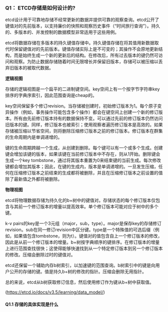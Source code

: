 ### Q1： ETCD存储是如何设计的?

etcd设计用于可靠地存储不经常更新的数据并提供可靠的观察查询。etcd公开了键值对的先前版本，以支持廉价的快照和观察历史事件（“时间旅行查询”）。持久的、多版本的、并发控制的数据模型非常适用于这些用例。

etcd将数据存储在多版本的持久键值存储中。持久键值存储在将其值用新数据取代时保留键值对的先前版本。键值存储实际上是不可变的；其操作不会原地更新结构，而是始终生成一个新的更新后的结构。在修改后，所有过去版本的键仍然可访问和观察。为防止数据存储随着时间无限增长并保留旧版本，存储可以被压缩以丢弃旧版本的被取代数据。

**逻辑视图**

存储的逻辑视图是一个扁平的二进制键空间。key空间上有一个按字节字符串key排序的字典序索引，因此范围查询是cheap的。

key空间保留多个修订revision。当存储被创建时，初始修订版本为1。每个原子变异操作（例如，事务操作可能包含多个操作）都会在键空间上创建一个新的修订版本。所有由先前修订版本持有的数据保持不变。可以通过先前的修订版本仍然访问旧版本的键。同样，修订版本也被索引；使用观察者遍历修订版本是高效的。如果存储被压缩以节省空间，则将删除压缩修订版本之前的修订版本。修订版本在群集的生命周期内是单调递增的。

键的生命周期跨越一个生成，从创建到删除。每个键可以有一个或多个生成。创建键会增加该键的版本，如果该键在当前修订版本中不存在，则从1开始。删除键会生成一个key tombstone，通过将其版本重置为0来结束键的当前生成。每次修改键都会增加其版本；因此，在键的生成内，版本是单调递增的。一旦发生压缩，任何在压缩修订版本之前结束的生成都将被删除，并且在压缩修订版本之前设置的值除了最新值之外都将被删除。

**物理视图**

etcd将物理数据存储为持久化的b+树中的键值对。存储状态的每个修订版本仅包含与其前一个修订版本的增量以提高效率。单个修订版本可能对应于树中的多个键。

k-v pairs的key是一个3元组（major，sub，type）。major是保存key的存储修订revision。sub在同一修订revision中区分键。type是一个特殊值的可选后缀（例如，如果值包含tombstone，则为t）。键值对的值包含自上一个修订版本的修改，因此是从前一个修订版本的增量。b+树按字典顺序的键排序。在修订版本的增量上进行范围查找很快；这使得能够快速找到从一个特定修订版本到另一个修订版本的修改。压缩会删除过时的键值对。

etcd还保留一个辅助内存b树索引，以加速键的范围查询。b树索引中的键是向用户公开的存储的键。值是持久b+树的修改的指针。压缩会删除无用指针。

总的来说，etcd从b树获取修订信息，然后使用修订作为键从b+树中获取值。

(https://etcd.io/docs/v3.5/learning/data_model/)
#### Q1.1 存储的具体实现是什么
